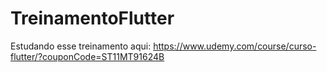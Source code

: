 # TreinamentoFlutter
Estudando esse treinamento aqui: https://www.udemy.com/course/curso-flutter/?couponCode=ST11MT91624B
